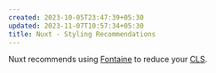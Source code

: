 ```yaml
---
created: 2023-10-05T23:47:39+05:30
updated: 2023-11-07T10:57:34+05:30
title: Nuxt - Styling Recommendations
---
```



Nuxt recommends using [Fontaine](https://github.com/nuxt-modules/fontaine) to reduce your [CLS](https://web.dev/cls/). 